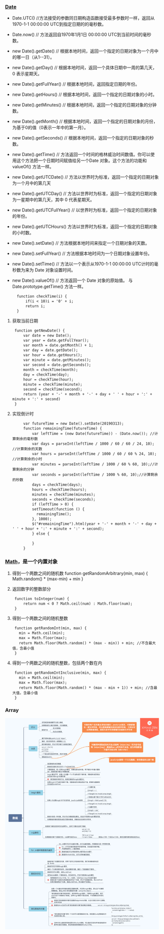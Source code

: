 ### [Date](https://developer.mozilla.org/zh-CN/docs/Web/JavaScript/Reference/Global_Objects/Date)

+ Date.UTC()  //方法接受的参数同日期构造函数接受最多参数时一样，返回从1970-1-1 00:00:00 UTC到指定日期的的毫秒数。
+ Date.now()  // 方法返回自1970年1月1日 00:00:00 UTC到当前时间的毫秒数。

+ new Date().getDate() // 根据本地时间，返回一个指定的日期对象为一个月中的哪一日（从1--31）。
+ new Date().getDay() // 根据本地时间，返回一个具体日期中一周的第几天，0 表示星期天。
+ new Date().getFullYear() // 根据本地时间，返回指定日期的年份。
+ new Date().getHours() // 根据本地时间，返回一个指定的日期对象的小时。
+ new Date().getMinutes() // 根据本地时间，返回一个指定的日期对象的分钟数。
+ new Date().getMonth() // 根据本地时间，返回一个指定的日期对象的月份，为基于0的值（0表示一年中的第一月）。
+ new Date().getSeconds() // 根据本地时间，返回一个指定的日期对象的秒数。
+ new Date().getTime() // 方法返回一个时间的格林威治时间数值。你可以使用这个方法把一个日期时间赋值给另一个Date 对象。这个方法的功能和 valueOf() 方法一样。
+ new Date().getUTCDate() // 方法以世界时为标准，返回一个指定的日期对象为一个月中的第几天
+ new Date().getUTCDay() // 方法以世界时为标准，返回一个指定的日期对象为一星期中的第几天，其中 0 代表星期天。
+ new Date().getUTCFullYear() // 以世界时为标准，返回一个指定的日期对象的年份。
+ new Date().getUTCHours() 方法以世界时为标准，返回一个指定的日期对象的小时数。

+ new Date().setDate() // 方法根据本地时间来指定一个日期对象的天数。
+ new Date().setFullYear() // 方法根据本地时间为一个日期对象设置年份。
+ new Date().setTime() // 方法以一个表示从1970-1-1 00:00:00 UTC计时的毫秒数为来为 Date 对象设置时间。
+ new Date().valueOf() // 方法返回一个 Date 对象的原始值。  与Date.prototype.getTime() 方法一样。


        function checkTime(i) {
            if(i < 10)i = '0' + i;
            return i;
        }
1. 获取当前日期

        function getNewDate() {
            var date = new Date();
            var year = date.getFullYear();
            var month = date.getMonth() + 1;
            var day = date.getDate();
            var hour = date.getHours();
            var minute = date.getMinutes();
            var second = date.getSeconds();
            month = checkTime(month);
            day = checkTime(day);
            hour = checkTime(hour);
            minute = checkTime(minute);
            second = checkTime(second);
            return (year + '-' + month + '-' + day + ' ' + hour + ':' + minute + ':' + second)
        }

2. 实现倒计时

            var futureTime = new Date().setDate(20190313);
            function remainingTime(futureTime) {
                var leftTime = (new Date(futureTime)) - (Date.now()); //计算剩余的毫秒数
                var days = parseInt(leftTime / 1000 / 60 / 60 / 24, 10); //计算剩余的天数
                var hours = parseInt(leftTime / 1000 / 60 / 60 % 24, 10); //计算剩余的小时
                var minutes = parseInt(leftTime / 1000 / 60 % 60, 10);//计算剩余的分钟
                var seconds = parseInt(leftTime / 1000 % 60, 10);//计算剩余的秒数
                days = checkTime(days);
                hours = checkTime(hours);
                minutes = checkTime(minutes);
                seconds = checkTime(seconds);
                if (leftTime > 0) {
                setTimeout(function () {
                  remainingTime();
                }, 1000);
                $("#remainingTime").html(year + '-' + month + '-' + day + ' ' + hour + ':' + minute + ':' + second);
                } else {

                }
            }


### [Math](https://developer.mozilla.org/zh-CN/docs/Web/JavaScript/Reference/Global_Objects/Math)，是一个内置对象


1. 得到一个两数之间的随机数
        function getRandomArbitrary(min, max) {
            Math.random() * (max-min) + min
        }
2. 返回数字的整数部分

        function toInteger(num) {
            return num < 0 ? Math.ceil(num) : Math.floor(num);
        }

3. 得到一个两数之间的随机整数

        function getRandomInt(min, max) {
          min = Math.ceil(min);
          max = Math.floor(max);
          return Math.floor(Math.random() * (max - min)) + min; //不含最大值，含最小值
        }
4. 得到一个两数之间的随机整数，包括两个数在内

        function getRandomIntInclusive(min, max) {
          min = Math.ceil(min);
          max = Math.floor(max);
          return Math.floor(Math.random() * (max - min + 1)) + min; //含最大值，含最小值
        }

### Array

![数组](./array.png)



